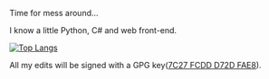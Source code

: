 Time for mess around...

I know a little Python, C# and web front-end.

[![Top Langs](https://github-readme-stats.vercel.app/api/top-langs/?username=ZhaoFJx&layout=compact)](https://github.com/anuraghazra/github-readme-stats)

All my edits will be signed with a GPG key([7C27 FCDD D72D FAE8](https://github.com/ZhaoFJx/ZhaoFJx/blob/main/ZhaoFJx%20–%20Public.asc)).
